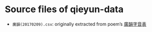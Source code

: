 # Source files of qieyun-data

- `廣韻(20170209).csv`: originally extracted from poem’s [廣韻字音表](https://zhuanlan.zhihu.com/p/20430939)
